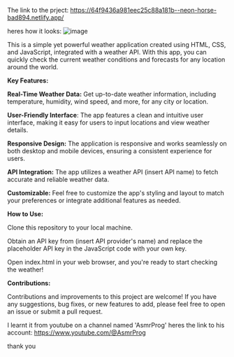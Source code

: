 The link to the prject:
https://64f9436a981eec25c88a181b--neon-horse-bad894.netlify.app/

heres how it looks:
![image](https://github.com/abubakr1934/Weather-app/assets/115393179/8d7985d7-4940-4b32-b27c-9363e260d93b)


This is a simple yet powerful weather application created using HTML, CSS, and JavaScript, integrated with a weather API. With this app, you can quickly check the current weather conditions and forecasts for any location around the world.

**Key Features:**

**Real-Time Weather Data:** Get up-to-date weather information, including temperature, humidity, wind speed, and more, for any city or location.

**User-Friendly Interface**: The app features a clean and intuitive user interface, making it easy for users to input locations and view weather details.

**Responsive Design:** The application is responsive and works seamlessly on both desktop and mobile devices, ensuring a consistent experience for users.

**API Integration:** The app utilizes a weather API (insert API name) to fetch accurate and reliable weather data.

**Customizable:** Feel free to customize the app's styling and layout to match your preferences or integrate additional features as needed.

**How to Use:**

Clone this repository to your local machine.

Obtain an API key from (insert API provider's name) and replace the placeholder API key in the JavaScript code with your own key.

Open index.html in your web browser, and you're ready to start checking the weather!

**Contributions:**

Contributions and improvements to this project are welcome! If you have any suggestions, bug fixes, or new features to add, please feel free to open an issue or submit a pull request.

I learnt it from youtube on a channel named 'AsmrProg'
heres the link to his account: https://www.youtube.com/@AsmrProg

thank you
